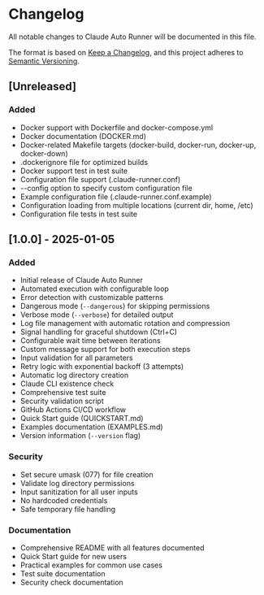 # Changelog

All notable changes to Claude Auto Runner will be documented in this file.

The format is based on [Keep a Changelog](https://keepachangelog.com/en/1.0.0/),
and this project adheres to [Semantic Versioning](https://semver.org/spec/v2.0.0.html).

## [Unreleased]

### Added
- Docker support with Dockerfile and docker-compose.yml
- Docker documentation (DOCKER.md)
- Docker-related Makefile targets (docker-build, docker-run, docker-up, docker-down)
- .dockerignore file for optimized builds
- Docker support test in test suite
- Configuration file support (.claude-runner.conf)
- --config option to specify custom configuration file
- Example configuration file (.claude-runner.conf.example)
- Configuration loading from multiple locations (current dir, home, /etc)
- Configuration file tests in test suite

## [1.0.0] - 2025-01-05

### Added
- Initial release of Claude Auto Runner
- Automated execution with configurable loop
- Error detection with customizable patterns
- Dangerous mode (`--dangerous`) for skipping permissions
- Verbose mode (`--verbose`) for detailed output
- Log file management with automatic rotation and compression
- Signal handling for graceful shutdown (Ctrl+C)
- Configurable wait time between iterations
- Custom message support for both execution steps
- Input validation for all parameters
- Retry logic with exponential backoff (3 attempts)
- Automatic log directory creation
- Claude CLI existence check
- Comprehensive test suite
- Security validation script
- GitHub Actions CI/CD workflow
- Quick Start guide (QUICKSTART.md)
- Examples documentation (EXAMPLES.md)
- Version information (`--version` flag)

### Security
- Set secure umask (077) for file creation
- Validate log directory permissions
- Input sanitization for all user inputs
- No hardcoded credentials
- Safe temporary file handling

### Documentation
- Comprehensive README with all features documented
- Quick Start guide for new users
- Practical examples for common use cases
- Test suite documentation
- Security check documentation